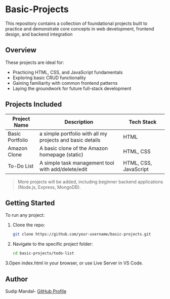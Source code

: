 # Basic-Projects
This repository contains a collection of foundational projects built to practice and demonstrate core concepts in web development, frontend design, and backend integration


##  Overview
These projects are ideal for:
- Practicing HTML, CSS, and JavaScript fundamentals
- Exploring basic CRUD functionality
- Gaining familiarity with common frontend patterns
- Laying the groundwork for future full-stack development


##  Projects Included

| Project Name        | Description                                                    | Tech Stack              |
|---------------------|----------------------------------------------------------------|-------------------------|
| Basic Portfolio     | a simple portfolio with all my projects  and basic details  | HTML                    |
| Amazon Clone        | A basic clone of the Amazon homepage (static)                  | HTML, CSS               |
| To-Do List          | A simple task management tool with add/delete/edit             | HTML, CSS, JavaScript   |

> More projects will be added, including beginner backend applications (Node.js, Express, MongoDB).

## Getting Started

To run any project:
1. Clone the repo:
   ```bash
   git clone https://github.com/your-username/basic-projects.git
2. Navigate to the specific project folder:
   ```bash
   cd basic-projects/todo-list
3.Open index.html in your browser, or use Live Server in VS Code.

##  Author
Sudip Mandal- [GitHub Profile](https://github.com/sudip-mandal)
